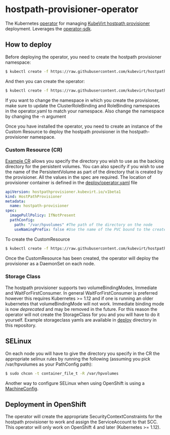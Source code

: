 # hostpath-provisioner-operator
The Kubernetes [operator](https://github.com/operator-framework) for managing [KubeVirt hostpath provisioner](https://github.com/kubevirt/hostpath-provisioner) deployment.
Leverages the [operator-sdk](https://github.com/operator-framework/operator-sdk/).

## How to deploy
Before deploying the operator, you need to create the hostpath provisioner namespace:
```bash
$ kubectl create -f https://raw.githubusercontent.com/kubevirt/hostpath-provisioner-operator/master/deploy/namespace.yaml
```
And then you can create the operator:
```bash
$ kubectl create -f https://raw.githubusercontent.com/kubevirt/hostpath-provisioner-operator/master/deploy/operator.yaml -n hostpath-provisioner
```

If you want to change the namespace in which you create the provisioner, make sure to update the ClusterRoleBinding and RoleBinding namespaces in the operator.yaml to match your namespace. Also change the namespace by changing the -n argument

Once you have installed the operator, you need to create an instance of the Custom Resource to deploy the hostpath provisioner in the hostpath-provisioner namespace.

### Custom Resource (CR)
[Example CR](deploy/hostpathprovisioner_cr.yaml) allows you specify the directory you wish to use as the backing directory for the persistent volumes. You can also specify if you wish to use the name of the PersistentVolume as part of the directory that is created by the provisioner. All the values in the spec are required. The location of provisioner container is defined in the [deploy/operator.yaml](operator.yaml) file
```yaml
apiVersion: hostpathprovisioner.kubevirt.io/v1beta1
kind: HostPathProvisioner
metadata:
  name: hostpath-provisioner
spec:
  imagePullPolicy: IfNotPresent
  pathConfig:
    path: "/var/hpvolumes" #The path of the directory on the node
    useNamingPrefix: false #Use the name of the PVC bound to the created PV as part of the directory name.
```

To create the CustomResource
```bash
$ kubectl create -f https://raw.githubusercontent.com/kubevirt/hostpath-provisioner-operator/master/deploy/hostpathprovisioner_cr.yaml -n hostpath-provisioner
```
Once the CustomResource has been created, the operator will deploy the provisioner as a DaemonSet on each node.

### Storage Class
The hostpath provisioner supports two volumeBindingModes, Immediate and WaitForFirstConsumer. In general WaitForFirstConsumer is preferred however this requires Kubernetes >= 1.12 and if one is running an older kubernetes that volumeBindingMode will not work. Immediate binding mode is now *deprecated* and may be removed in the future. For this reason the operator will not create the StorageClass for you and you will have to do it yourself. Example storageclass yamls are available in [deploy](deploy) directory in this repository.

## SELinux
On each node you will have to give the directory you specify in the CR the appropriate selinux rules by running the following (assuming you pick /var/hpvolumes as your PathConfig path):
```bash
$ sudo chcon -t container_file_t -R /var/hpvolumes
```

Another way to configure SELinux when using OpenShift is using a [MachineConfig](./contrib/machineconfig-selinux-hpp.yaml).

## Deployment in OpenShift
The operator will create the appropriate SecurityContextConstraints for the hostpath provisioner to work and assign the ServiceAccount to that SCC. This operator will only work on OpenShift 4 and later (Kubernetes >= 1.12).
